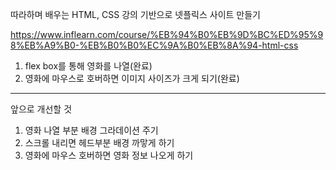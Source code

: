 따라하며 배우는 HTML, CSS 강의 기반으로 넷플릭스 사이트 만들기

https://www.inflearn.com/course/%EB%94%B0%EB%9D%BC%ED%95%98%EB%A9%B0-%EB%B0%B0%EC%9A%B0%EB%8A%94-html-css

1. flex box를 통해 영화를 나열(완료)
2. 영화에 마우스로 호버하면 이미지 사이즈가 크게 되기(완료)
----------------------------------------------------------
앞으로 개선할 것
1. 영화 나열 부분 배경 그라데이션 주기
2. 스크롤 내리면 헤드부분 배경 까맣게 하기
3. 영화에 마우스 호버하면 영화 정보 나오게 하기